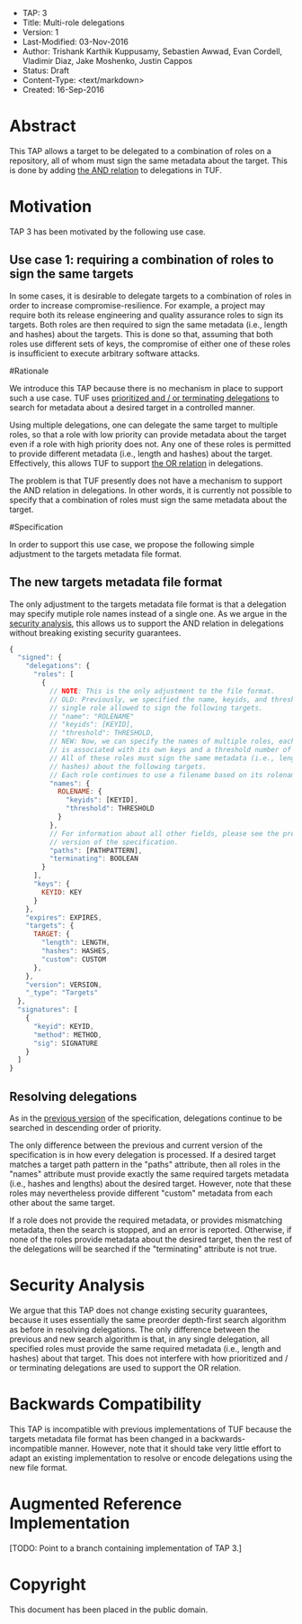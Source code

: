 * TAP: 3
* Title: Multi-role delegations
* Version: 1
* Last-Modified: 03-Nov-2016
* Author: Trishank Karthik Kuppusamy, Sebastien Awwad, Evan Cordell,
          Vladimir Diaz, Jake Moshenko, Justin Cappos
* Status: Draft
* Content-Type: <text/markdown>
* Created: 16-Sep-2016

# Abstract

This TAP allows a target to be delegated to a combination of roles on a
repository, all of whom must sign the same metadata about the target.
This is done by adding [the AND relation](https://en.wikipedia.org/wiki/Logical_conjunction)
to delegations in TUF.

# Motivation

TAP 3 has been motivated by the following use case.

## Use case 1: requiring a combination of roles to sign the same targets

In some cases, it is desirable to delegate targets to a combination of roles in
order to increase compromise-resilience.
For example, a project may require both its release engineering and quality
assurance roles to sign its targets.
Both roles are then required to sign the same metadata (i.e., length and hashes)
about the targets.
This is done so that, assuming that both roles use different sets of keys, the
compromise of either one of these roles is insufficient to execute arbitrary
software attacks.

#Rationale

We introduce this TAP because there is no mechanism in place to support such a
use case.
TUF uses [prioritized and / or terminating delegations](http://isis.poly.edu/~jcappos/papers/kuppusamy_nsdi_16.pdf) to
search for metadata about a desired target in a controlled manner.

Using multiple delegations, one can delegate the same target to multiple roles,
so that a role with low priority can provide metadata about the target even if a
role with high priority does not.
Any one of these roles is permitted to provide different metadata (i.e., length
and hashes) about the target.
Effectively, this allows TUF to support [the OR relation](https://en.wikipedia.org/wiki/Logical_disjunction) in delegations.

The problem is that TUF presently does not have a mechanism to support the AND
relation in delegations.
In other words, it is currently not possible to specify that a combination of
roles must sign the same metadata about the target.

#Specification

In order to support this use case, we propose the following simple adjustment to
the targets metadata file format.

## The new targets metadata file format

The only adjustment to the targets metadata file format is that a delegation
may specify mutiple role names instead of a single one.
As we argue in the [security analysis](#security-analysis), this allows us to
support the AND relation in delegations without breaking existing security
guarantees.

```Javascript
{
  "signed": {
    "delegations": {
      "roles": [
        {
          // NOTE: This is the only adjustment to the file format.
          // OLD: Previously, we specified the name, keyids, and threshold of a
          // single role allowed to sign the following targets.
          // "name": "ROLENAME"
          // "keyids": [KEYID],
          // "threshold": THRESHOLD,
          // NEW: Now, we can specify the names of multiple roles, each of which
          // is associated with its own keys and a threshold number of keys.
          // All of these roles must sign the same metadata (i.e., length and
          // hashes) about the following targets.
          // Each role continues to use a filename based on its rolename.
          "names": {
            ROLENAME: {
              "keyids": [KEYID],
              "threshold": THRESHOLD
            }
          },
          // For information about all other fields, please see the previous
          // version of the specification.
          "paths": [PATHPATTERN],
          "terminating": BOOLEAN
        }
      ],
      "keys": {
        KEYID: KEY
      }
    },
    "expires": EXPIRES,
    "targets": {
      TARGET: {
        "length": LENGTH,
        "hashes": HASHES,
        "custom": CUSTOM
      },
    },
    "version": VERSION,
    "_type": "Targets"
  },
  "signatures": [
    {
      "keyid": KEYID,
      "method": METHOD,
      "sig": SIGNATURE
    }
  ]
}
```

## Resolving delegations

As in the [previous version](https://github.com/theupdateframework/tuf/blob/70fc8dce367cf09563915afa40cffee524f5b12b/docs/tuf-spec.txt) of the specification, delegations continue to be searched in
descending order of priority.

The only difference between the previous and current version of the
specification is in how every delegation is processed.
If a desired target matches a target path pattern in the "paths" attribute,
then all roles in the "names" attribute must provide exactly the same required
targets metadata (i.e., hashes and lengths) about the desired target.
However, note that these roles may nevertheless provide different "custom"
metadata from each other about the same target.

If a role does not provide the required metadata, or provides mismatching
metadata, then the search is stopped, and an error is reported.
Otherwise, if none of the roles provide metadata about the desired target, then
the rest of the delegations will be searched if the "terminating" attribute is
not true.

# Security Analysis

We argue that this TAP does not change existing security guarantees, because it
uses essentially the same preorder depth-first search algorithm as before in
resolving delegations.
The only difference between the previous and new search algorithm is that, in
any single delegation, all specified roles must provide the same required
metadata (i.e., length and hashes) about that target.
This does not interfere with how prioritized and / or terminating delegations
are used to support the OR relation.

# Backwards Compatibility

This TAP is incompatible with previous implementations of TUF because the
targets metadata file format has been changed in a backwards-incompatible
manner.
However, note that it should take very little effort to adapt an existing
implementation to resolve or encode delegations using the new file format.

# Augmented Reference Implementation

[TODO: Point to a branch containing implementation of TAP 3.]

# Copyright

This document has been placed in the public domain.
